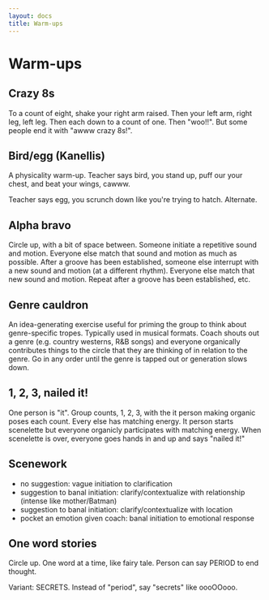 ```yaml
---
layout: docs
title: Warm-ups
---
```


# Warm-ups

## Crazy 8s

To a count of eight, shake your right arm raised. Then your left arm, right leg, left leg. Then each down to a count of one. Then "woo!!". But some people end it with "awww crazy 8s!".

## Bird/egg (Kanellis)

A physicality warm-up. Teacher says bird, you stand up, puff our your chest, and beat your wings, cawww.

Teacher says egg, you scrunch down like you're trying to hatch. Alternate.

## Alpha bravo

Circle up, with a bit of space between. Someone initiate a repetitive sound and motion. Everyone else match that sound and motion as much as possible. After a groove has been established, someone else interrupt with a new sound and motion (at a different rhythm). Everyone else match that new sound and motion. Repeat after a groove has been established, etc.

## Genre cauldron

An idea-generating exercise useful for priming the group to think about genre-specific tropes. Typically used in musical formats. Coach shouts out a genre (e.g. country westerns, R&B songs) and everyone organically contributes things to the circle that they are thinking of in relation to the genre. Go in any order until the genre is tapped out or generation slows down.

## 1, 2, 3, nailed it!

One person is "it". Group counts, 1, 2, 3, with the it person making organic poses each count. Every else has matching energy. It person starts scenelette but everyone organicly participates with matching energy. When scenelette is over, everyone goes hands in and up and says "nailed it!"

## Scenework

- no suggestion: vague initiation to clarification
- suggestion to banal initiation: clarify/contextualize with relationship (intense like mother/Batman)
- suggestion to banal initiation: clarify/contextualize with location
- pocket an emotion given coach: banal initiation to emotional response

## One word stories

Circle up. One word at a time, like fairy tale. Person can say PERIOD to end thought.

Variant: SECRETS. Instead of "period", say "secrets" like oooOOooo.
